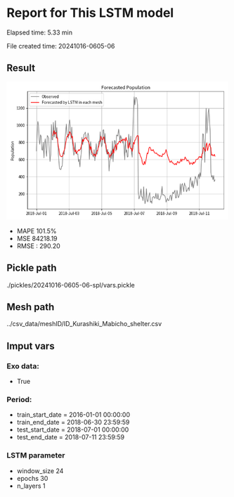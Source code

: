 
# Report for This LSTM model 
Elapsed time: 5.33 min

File created time: 20241016-0605-06

## Result 
<img src="20241016-0605-06.png" width='600'/>

- MAPE	101.5%
- MSE 	84218.19
- RMSE : 290.20

## Pickle path
./pickles/20241016-0605-06-spl/vars.pickle

## Mesh path
../csv_data/meshID/ID_Kurashiki_Mabicho_shelter.csv

## Imput vars

### Exo data:
- True

### Period:
- train_start_date    = 2016-01-01 00:00:00
- train_end_date      = 2018-06-30 23:59:59
- test_start_date     = 2018-07-01 00:00:00  
- test_end_date       = 2018-07-11 23:59:59

### LSTM parameter
- window_size	24
- epochs	30
- n_layers	1

